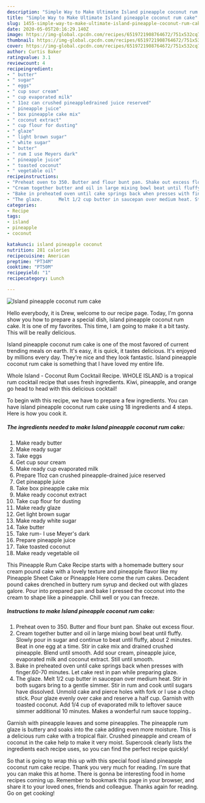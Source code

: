 ```yaml
---
description: "Simple Way to Make Ultimate Island pineapple coconut rum cake"
title: "Simple Way to Make Ultimate Island pineapple coconut rum cake"
slug: 1455-simple-way-to-make-ultimate-island-pineapple-coconut-rum-cake
date: 2020-05-05T20:16:29.140Z
image: https://img-global.cpcdn.com/recipes/6519721908764672/751x532cq70/island-pineapple-coconut-rum-cake-recipe-main-photo.jpg
thumbnail: https://img-global.cpcdn.com/recipes/6519721908764672/751x532cq70/island-pineapple-coconut-rum-cake-recipe-main-photo.jpg
cover: https://img-global.cpcdn.com/recipes/6519721908764672/751x532cq70/island-pineapple-coconut-rum-cake-recipe-main-photo.jpg
author: Curtis Baker
ratingvalue: 3.1
reviewcount: 4
recipeingredient:
- " butter"
- " sugar"
- " eggs"
- " cup sour cream"
- " cup evaporated milk"
- " 11oz can crushed pineappledrained juice reserved"
- " pineapple juice"
- " box pineapple cake mix"
- " coconut extract"
- " cup flour for dusting"
- " glaze"
- " light brown sugar"
- " white sugar"
- " butter"
- " rum I use Meyers dark"
- " pineapple juice"
- " toasted coconut"
- " vegetable oil"
recipeinstructions:
- "Preheat oven to 350. Butter and flour bunt pan. Shake out excess flour."
- "Cream together butter and oil in large mixing bowl beat until fluffy. Slowly pour in sugar and continue to beat until fluffy, about 2 minutes. Beat in one egg at a time. Stir in cake mix and drained crushed pineapple. Blend until smooth.  Add sour cream, pineapple juice, evaporated milk and coconut extract. Still until smooth."
- "Bake in preheated oven until cake springs back when presses with finger.60-70 minutes. Let cake rest in pan while preparing glaze."
- "The glaze.      Melt 1/2 cup butter in saucepan over medium heat. Stir in both sugars bring to a gentle simmer. Stir in rum and cook until sugars have dissolved. Unmold  cake and pierce holes with fork or I use a chop stick. Pour glaze evenly over cake and reserve a half cup. Garnish with toasted coconut.  Add 1/4 cup of evaporated milk to leftover sauce simmer additional 10 minutes. Makes a wonderful rum sauce topping.."
categories:
- Recipe
tags:
- island
- pineapple
- coconut

katakunci: island pineapple coconut 
nutrition: 281 calories
recipecuisine: American
preptime: "PT34M"
cooktime: "PT50M"
recipeyield: "1"
recipecategory: Lunch

---
```



![Island pineapple coconut rum cake](https://img-global.cpcdn.com/recipes/6519721908764672/751x532cq70/island-pineapple-coconut-rum-cake-recipe-main-photo.jpg)

Hello everybody, it is Drew, welcome to our recipe page. Today, I'm gonna show you how to prepare a special dish, island pineapple coconut rum cake. It is one of my favorites. This time, I am going to make it a bit tasty. This will be really delicious.

Island pineapple coconut rum cake is one of the most favored of current trending meals on earth. It's easy, it is quick, it tastes delicious. It's enjoyed by millions every day. They're nice and they look fantastic. Island pineapple coconut rum cake is something that I have loved my entire life.

Whole Island - Coconut Rum Cocktail Recipe. WHOLE ISLAND is a tropical rum cocktail recipe that uses fresh ingredients. Kiwi, pineapple, and orange go head to head with this delicious cocktail!


To begin with this recipe, we have to prepare a few ingredients. You can have island pineapple coconut rum cake using 18 ingredients and 4 steps. Here is how you cook it.

<!--inarticleads1-->

##### The ingredients needed to make Island pineapple coconut rum cake:

1. Make ready  butter
1. Make ready  sugar
1. Take  eggs
1. Get  cup sour cream
1. Make ready  cup evaporated milk
1. Prepare  11oz can crushed pineapple-drained juice reserved
1. Get  pineapple juice
1. Take  box pineapple cake mix
1. Make ready  coconut extract
1. Take  cup flour for dusting
1. Make ready  glaze
1. Get  light brown sugar
1. Make ready  white sugar
1. Take  butter
1. Take  rum- I use Meyer&#39;s dark
1. Prepare  pineapple juice
1. Take  toasted coconut
1. Make ready  vegetable oil


This Pineapple Rum Cake Recipe starts with a homemade buttery sour cream pound cake with a lovely texture and pineapple flavor like my Pineapple Sheet Cake or Pineapple Here come the rum cakes. Decadent pound cakes drenched in buttery rum syrup and decked out with glazes galore. Pour into prepared pan and bake I pressed the coconut into the cream to shape like a pineapple. Chill well or you can freeze. 

<!--inarticleads2-->

##### Instructions to make Island pineapple coconut rum cake:

1. Preheat oven to 350. Butter and flour bunt pan. Shake out excess flour.
1. Cream together butter and oil in large mixing bowl beat until fluffy. Slowly pour in sugar and continue to beat until fluffy, about 2 minutes. Beat in one egg at a time. Stir in cake mix and drained crushed pineapple. Blend until smooth.  Add sour cream, pineapple juice, evaporated milk and coconut extract. Still until smooth.
1. Bake in preheated oven until cake springs back when presses with finger.60-70 minutes. Let cake rest in pan while preparing glaze.
1. The glaze.      Melt 1/2 cup butter in saucepan over medium heat. Stir in both sugars bring to a gentle simmer. Stir in rum and cook until sugars have dissolved. Unmold  cake and pierce holes with fork or I use a chop stick. Pour glaze evenly over cake and reserve a half cup. Garnish with toasted coconut.  Add 1/4 cup of evaporated milk to leftover sauce simmer additional 10 minutes. Makes a wonderful rum sauce topping..


Garnish with pineapple leaves and some pineapples. The pineapple rum glaze is buttery and soaks into the cake adding even more moisture. This is a delicious rum cake with a tropical flair. Crushed pineapple and cream of coconut in the cake help to make it very moist. Supercook clearly lists the ingredients each recipe uses, so you can find the perfect recipe quickly! 

So that is going to wrap this up with this special food island pineapple coconut rum cake recipe. Thank you very much for reading. I'm sure that you can make this at home. There is gonna be interesting food in home recipes coming up. Remember to bookmark this page in your browser, and share it to your loved ones, friends and colleague. Thanks again for reading. Go on get cooking!
